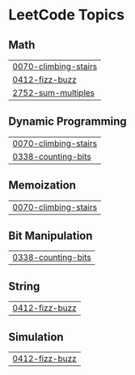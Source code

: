 

<!---LeetCode Topics Start-->
# LeetCode Topics
## Math
|  |
| ------- |
| [0070-climbing-stairs](https://github.com/TLavanya31/https-github.com-TLavanya31-Leetcode-Solutions/tree/master/0070-climbing-stairs) |
| [0412-fizz-buzz](https://github.com/TLavanya31/https-github.com-TLavanya31-Leetcode-Solutions/tree/master/0412-fizz-buzz) |
| [2752-sum-multiples](https://github.com/TLavanya31/https-github.com-TLavanya31-Leetcode-Solutions/tree/master/2752-sum-multiples) |
## Dynamic Programming
|  |
| ------- |
| [0070-climbing-stairs](https://github.com/TLavanya31/https-github.com-TLavanya31-Leetcode-Solutions/tree/master/0070-climbing-stairs) |
| [0338-counting-bits](https://github.com/TLavanya31/https-github.com-TLavanya31-Leetcode-Solutions/tree/master/0338-counting-bits) |
## Memoization
|  |
| ------- |
| [0070-climbing-stairs](https://github.com/TLavanya31/https-github.com-TLavanya31-Leetcode-Solutions/tree/master/0070-climbing-stairs) |
## Bit Manipulation
|  |
| ------- |
| [0338-counting-bits](https://github.com/TLavanya31/https-github.com-TLavanya31-Leetcode-Solutions/tree/master/0338-counting-bits) |
## String
|  |
| ------- |
| [0412-fizz-buzz](https://github.com/TLavanya31/https-github.com-TLavanya31-Leetcode-Solutions/tree/master/0412-fizz-buzz) |
## Simulation
|  |
| ------- |
| [0412-fizz-buzz](https://github.com/TLavanya31/https-github.com-TLavanya31-Leetcode-Solutions/tree/master/0412-fizz-buzz) |
<!---LeetCode Topics End-->